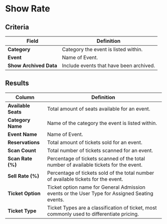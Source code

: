 # Show Rate

## Criteria

| **Field** | **Definition** |
| --- | --- |
| **Category** | Category the event is listed within. |
| **Event** | Name of Event. |
| **Show Archived Data** | Include events that have been archived. |

## Results

| **Column** | **Definition** |
| --- | --- |
| **Available Seats** | Total amount of seats available for an event. |
| **Category Name** | Name of the category the event is listed within. |
| **Event Name** | Name of Event. |
| **Reservations** | Total amount of tickets sold for an event. |
| **Scan Count** | Total number of tickets scanned for an event. |
| **Scan Rate \(%\)** | Percentage of tickets scanned of the total number of available tickets for the event. |
| **Sell Rate \(%\)** | Percentage of tickets sold of the total number of available tickets for the event. |
| **Ticket Option** | Ticket option name for General Admission events or the User Type for Assigned Seating events. |
| **Ticket Type** | Ticket Types are a classification of ticket, most commonly used to differentiate pricing. |


